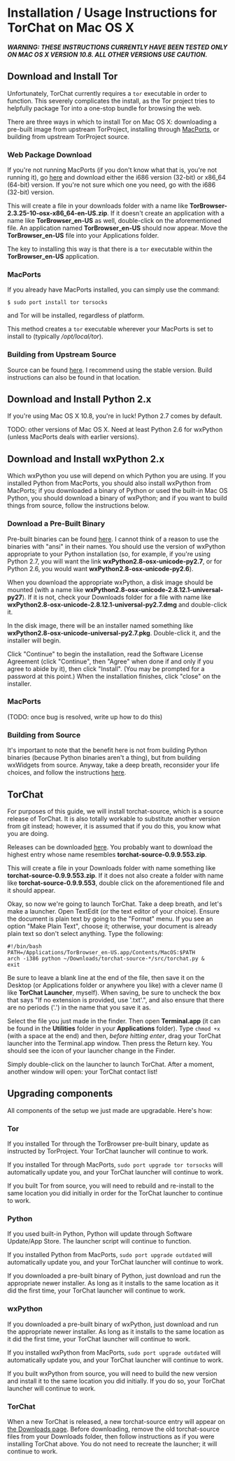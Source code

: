 # Installation / Usage Instructions for TorChat on Mac OS X #

***WARNING: THESE INSTRUCTIONS CURRENTLY HAVE BEEN TESTED ONLY ON MAC OS X
   VERSION 10.8.  ALL OTHER VERSIONS USE CAUTION.***

## Download and Install Tor ##

Unfortunately, TorChat currently requires a `tor` executable in order to
function.  This severely complicates the install, as the Tor project
tries to helpfully package Tor into a one-stop bundle for browsing the
web.

There are three ways in which to install Tor on Mac OS X: downloading
a pre-built image from upstream TorProject, installing through
[MacPorts](https://www.macports.org/), or building from upstream
TorProject source.

### Web Package Download ###

If you're not running MacPorts (if you don't know what that is, you're
not running it), go
[here](https://www.torproject.org/download/download.html.en#apple) and
download either the i686 version (32-bit) or x86_64 (64-bit) version.
If you're not sure which one you need, go with the i686 (32-bit)
version.

This will create a file in your downloads folder with a name like
**TorBrowser-2.3.25-10-osx-x86_64-en-US.zip**.  If it doesn't create
an application with a name like **TorBrowser_en-US** as well,
double-click on the aforementioned file.  An application named
**TorBrowser_en-US** should now appear.  Move the **TorBrowser_en-US**
file into your Applications folder.

The key to installing this way is that there is a `tor` executable
within the **TorBrowser_en-US** application.

### MacPorts ###

If you already have MacPorts installed, you can simply use the command:

    $ sudo port install tor torsocks

and Tor will be installed, regardless of platform.

This method creates a `tor` executable wherever your MacPorts is set
to install to (typically */opt/local/tor*).

### Building from Upstream Source ###

Source can be found
[here](https://www.torproject.org/download/download.html.en#source).
I recommend using the stable version.  Build instructions can also be
found in that location.

## Download and Install Python 2.x ##

If you're using Mac OS X 10.8, you're in luck!  Python 2.7 comes by
default.

TODO: other versions of Mac OS X.  Need at least Python 2.6 for
wxPython (unless MacPorts deals with earlier versions).

## Download and Install wxPython 2.x ##

Which wxPython you use will depend on which Python you are using.  If
you installed Python from MacPorts, you should also install wxPython
from MacPorts; if you downloaded a binary of Python or used the
built-in Mac OS Python, you should download a binary of wxPython; and
if you want to build things from source, follow the instructions below.

### Download a Pre-Built Binary ###

Pre-built binaries can be found
[here](http://wxpython.org/download.php#stable).  I cannot think of a
reason to use the binaries with "ansi" in their names.  You should use
the version of wxPython appropriate to your Python installation (so,
for example, if you're using Python 2.7, you will want the link
**wxPython2.8-osx-unicode-py2.7**, or for Python 2.6, you would want
**wxPython2.8-osx-unicode-py2.6**).

When you download the appropriate wxPython, a disk image should be
mounted (with a name like
**wxPython2.8-osx-unicode-2.8.12.1-universal-py27**).  If it is not,
check your Downloads folder for a file with name like
**wxPython2.8-osx-unicode-2.8.12.1-universal-py2.7.dmg** and
double-click it.

In the disk image, there will be an installer named something like
**wxPython2.8-osx-unicode-universal-py2.7.pkg**.  Double-click it, and
the installer will begin.

Click "Continue" to begin the installation, read the Software License
Agreement (click "Continue", then "Agree" when done if and only if you
agree to abide by it), then click "Install".  (You may be prompted for
a password at this point.)  When the installation finishes, click
"close" on the installer.

### MacPorts ###

(TODO: once bug is resolved, write up how to do this)

### Building from Source ###

It's important to note that the benefit here is not from building
Python binaries (because Python binaries aren't a thing), but from
building wxWidgets from source.  Anyway, take a deep breath,
reconsider your life choices, and follow the instructions
[here](http://wxpython.org/builddoc.php).

## TorChat ##

For purposes of this guide, we will install torchat-source, which is a
source release of TorChat.  It is also totally workable to substitute
another version from git instead; however, it is assumed that if you
do this, you know what you are doing.

Releases can be downloaded
[here](https://github.com/prof7bit/TorChat/downloads).  You probably
want to download the highest entry whose name resembles
**torchat-source-0.9.9.553.zip**.

This will create a file in your Downloads folder with name something
like **torchat-source-0.9.9.553.zip**.  If it does not also create a
folder with name like **torchat-source-0.9.9.553**, double click on
the aforementioned file and it should appear.

Okay, so now we're going to launch TorChat.  Take a deep breath, and
let's make a launcher.  Open TextEdit (or the text editor of your
choice).  Ensure the document is plain text by going to the "Format"
menu.  If you see an option "Make Plain Text", choose it; otherwise,
your document is already plain text so don't select anything.  Type
the following:

    #!/bin/bash
    PATH=/Applications/TorBrowser_en-US.app/Contents/MacOS:$PATH
    arch -i386 python ~/Downloads/torchat-source-*/src/torchat.py &
    exit

Be sure to leave a blank line at the end of the file, then save it on
the Desktop (or Applications folder or anywhere you like) with a
clever name (I like **TorChat Launcher**, myself).  When saving, be
sure to uncheck the box that says "If no extension is provided, use
'.txt'.", and also ensure that there are no periods ('.') in the name
that you save it as.

Select the file you just made in the finder.  Then open
**Terminal.app** (it can be found in the **Utilities** folder in your
**Applications** folder).  Type `chmod +x ` (with a space at the end)
and then, *before hitting enter*, drag your TorChat launcher into the
Terminal.app window.  Then press the Return key.  You should see the
icon of your launcher change in the Finder.

Simply double-click on the launcher to launch TorChat.  After a
moment, another window will open: your TorChat contact list!

## Upgrading components ##

All components of the setup we just made are upgradable.  Here's how:

### Tor ###

If you installed Tor through the TorBrowser pre-built binary, update
as instructed by TorProject.  Your TorChat launcher will continue to
work.

If you installed Tor through MacPorts, `sudo port upgrade tor
torsocks` will automatically update you, and your TorChat launcher
will continue to work.

If you built Tor from source, you will need to rebuild and re-install
to the same location you did initially in order for the TorChat
launcher to continue to work.

### Python ###

If you used built-in Python, Python will update through Software
Update/App Store.  The launcher script will continue to function.

If you installed Python from MacPorts, `sudo port upgrade outdated`
will automatically update you, and your TorChat launcher will continue
to work.

If you downloaded a pre-built binary of Python, just download and run
the appropriate newer installer.  As long as it installs to the same
location as it did the first time, your TorChat launcher will continue
to work.

### wxPython ###

If you downloaded a pre-built binary of wxPython, just download and
run the appropriate newer installer.  As long as it installs to the
same location as it did the first time, your TorChat launcher will
continue to work.

If you installed wxPython from MacPorts, `sudo port upgrade outdated`
will automatically update you, and your TorChat launcher will continue
to work.

If you built wxPython from source, you will need to build the new
version and install it to the same location you did initially.  If you
do so, your TorChat launcher will continue to work.

### TorChat ###

When a new TorChat is released, a new torchat-source entry will appear
on [the Downloads
page](https://github.com/prof7bit/TorChat/downloads).  Before
downloading, remove the old torchat-source files from your Downloads
folder, then follow instructions as if you were installing TorChat
above.  You do not need to recreate the launcher; it will continue to
work.
